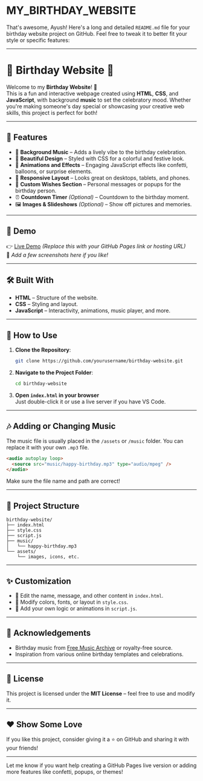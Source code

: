 # MY_BIRTHDAY_WEBSITE

That's awesome, Ayush! Here's a long and detailed `README.md` file for your birthday website project on GitHub. Feel free to tweak it to better fit your style or specific features:

---

# 🎉 Birthday Website 🎂

Welcome to my **Birthday Website**! 🥳  
This is a fun and interactive webpage created using **HTML**, **CSS**, and **JavaScript**, with background **music** to set the celebratory mood. Whether you're making someone's day special or showcasing your creative web skills, this project is perfect for both!

---

## 🌟 Features

- 🎵 **Background Music** – Adds a lively vibe to the birthday celebration.
- 🎨 **Beautiful Design** – Styled with CSS for a colorful and festive look.
- 🎉 **Animations and Effects** – Engaging JavaScript effects like confetti, balloons, or surprise elements.
- 📱 **Responsive Layout** – Looks great on desktops, tablets, and phones.
- 🎁 **Custom Wishes Section** – Personal messages or popups for the birthday person.
- ⏰ **Countdown Timer** *(Optional)* – Countdown to the birthday moment.
- 🖼️ **Images & Slideshows** *(Optional)* – Show off pictures and memories.

---

## 🚀 Demo

👉 [Live Demo](#) *(Replace this with your GitHub Pages link or hosting URL)*  
📸 *Add a few screenshots here if you like!*

---

## 🛠️ Built With

- **HTML** – Structure of the website.
- **CSS** – Styling and layout.
- **JavaScript** – Interactivity, animations, music player, and more.

---

## 🔧 How to Use

1. **Clone the Repository**:
   ```bash
   git clone https://github.com/yourusername/birthday-website.git
   ```
2. **Navigate to the Project Folder**:
   ```bash
   cd birthday-website
   ```
3. **Open `index.html` in your browser**  
   Just double-click it or use a live server if you have VS Code.

---

## 🎶 Adding or Changing Music

The music file is usually placed in the `/assets` or `/music` folder. You can replace it with your own `.mp3` file.

```html
<audio autoplay loop>
  <source src="music/happy-birthday.mp3" type="audio/mpeg" />
</audio>
```

Make sure the file name and path are correct!

---

## 📁 Project Structure

```
birthday-website/
├── index.html
├── style.css
├── script.js
├── music/
│   └── happy-birthday.mp3
└── assets/
    └── images, icons, etc.
```

---

## ✨ Customization

- 📝 Edit the name, message, and other content in `index.html`.
- 🎨 Modify colors, fonts, or layout in `style.css`.
- 🧠 Add your own logic or animations in `script.js`.

---

## 🙌 Acknowledgements

- Birthday music from [Free Music Archive](https://freemusicarchive.org/) or royalty-free source.
- Inspiration from various online birthday templates and celebrations.

---

## 📌 License

This project is licensed under the **MIT License** – feel free to use and modify it.

---

## ❤️ Show Some Love

If you like this project, consider giving it a ⭐ on GitHub and sharing it with your friends!

---

Let me know if you want help creating a GitHub Pages live version or adding more features like confetti, popups, or themes!
